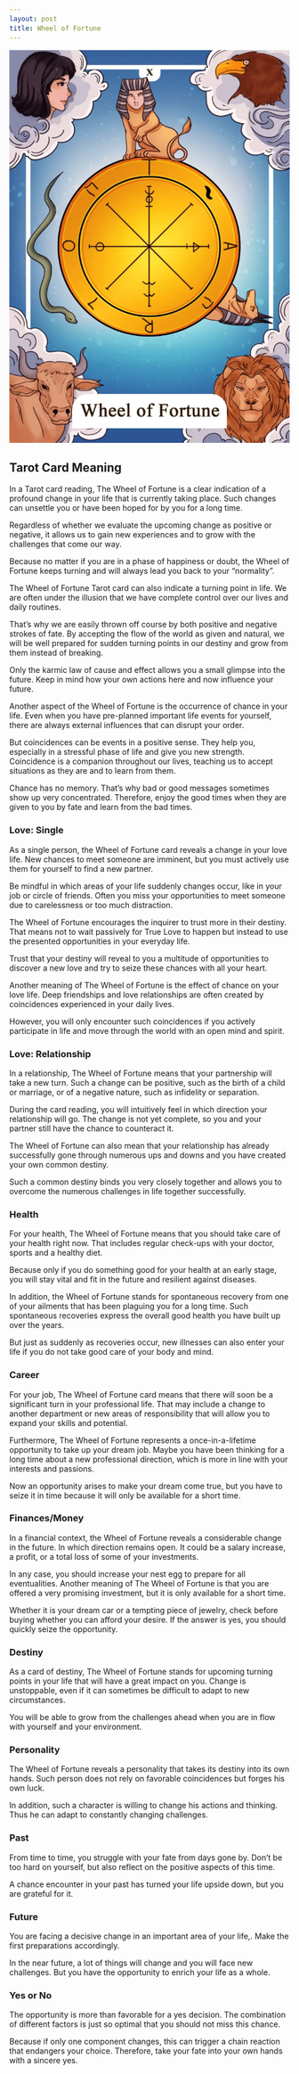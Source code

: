 ```yaml
---
layout: post
title: Wheel of Fortune
---
```


![](../images/10-Wheel-of-Fortune-Tarot-Card-Meaning-732x1024.webp)

## Tarot Card Meaning
In a Tarot card reading, The Wheel of Fortune is a clear indication of a profound change in your life that is currently taking place. Such changes can unsettle you or have been hoped for by you for a long time.

Regardless of whether we evaluate the upcoming change as positive or negative, it allows us to gain new experiences and to grow with the challenges that come our way.

Because no matter if you are in a phase of happiness or doubt, the Wheel of Fortune keeps turning and will always lead you back to your “normality”.

The Wheel of Fortune Tarot card can also indicate a turning point in life. We are often under the illusion that we have complete control over our lives and daily routines.

That’s why we are easily thrown off course by both positive and negative strokes of fate. By accepting the flow of the world as given and natural, we will be well prepared for sudden turning points in our destiny and grow from them instead of breaking.

Only the karmic law of cause and effect allows you a small glimpse into the future. Keep in mind how your own actions here and now influence your future.

Another aspect of the Wheel of Fortune is the occurrence of chance in your life. Even when you have pre-planned important life events for yourself, there are always external influences that can disrupt your order.

But coincidences can be events in a positive sense. They help you, especially in a stressful phase of life and give you new strength. Coincidence is a companion throughout our lives, teaching us to accept situations as they are and to learn from them.

Chance has no memory. That’s why bad or good messages sometimes show up very concentrated. Therefore, enjoy the good times when they are given to you by fate and learn from the bad times.


### Love: Single
As a single person, the Wheel of Fortune card reveals a change in your love life. New chances to meet someone are imminent, but you must actively use them for yourself to find a new partner.

Be mindful in which areas of your life suddenly changes occur, like in your job or circle of friends. Often you miss your opportunities to meet someone due to carelessness or too much distraction.

The Wheel of Fortune encourages the inquirer to trust more in their destiny. That means not to wait passively for True Love to happen but instead to use the presented opportunities in your everyday life.

Trust that your destiny will reveal to you a multitude of opportunities to discover a new love and try to seize these chances with all your heart.

Another meaning of The Wheel of Fortune is the effect of chance on your love life. Deep friendships and love relationships are often created by coincidences experienced in your daily lives.

However, you will only encounter such coincidences if you actively participate in life and move through the world with an open mind and spirit.

### Love: Relationship
In a relationship, The Wheel of Fortune means that your partnership will take a new turn. Such a change can be positive, such as the birth of a child or marriage, or of a negative nature, such as infidelity or separation.

During the card reading, you will intuitively feel in which direction your relationship will go. The change is not yet complete, so you and your partner still have the chance to counteract it.

The Wheel of Fortune can also mean that your relationship has already successfully gone through numerous ups and downs and you have created your own common destiny.

Such a common destiny binds you very closely together and allows you to overcome the numerous challenges in life together successfully.


### Health

For your health, The Wheel of Fortune means that you should take care of your health right now. That includes regular check-ups with your doctor, sports and a healthy diet.

Because only if you do something good for your health at an early stage, you will stay vital and fit in the future and resilient against diseases.

In addition, the Wheel of Fortune stands for spontaneous recovery from one of your ailments that has been plaguing you for a long time. Such spontaneous recoveries express the overall good health you have built up over the years.

But just as suddenly as recoveries occur, new illnesses can also enter your life if you do not take good care of your body and mind.


### Career

For your job, The Wheel of Fortune card means that there will soon be a significant turn in your professional life. That may include a change to another department or new areas of responsibility that will allow you to expand your skills and potential.

Furthermore, The Wheel of Fortune represents a once-in-a-lifetime opportunity to take up your dream job. Maybe you have been thinking for a long time about a new professional direction, which is more in line with your interests and passions.

Now an opportunity arises to make your dream come true, but you have to seize it in time because it will only be available for a short time.


### Finances/Money

In a financial context, the Wheel of Fortune reveals a considerable change in the future. In which direction remains open. It could be a salary increase, a profit, or a total loss of some of your investments.

In any case, you should increase your nest egg to prepare for all eventualities. Another meaning of The Wheel of Fortune is that you are offered a very promising investment, but it is only available for a short time.

Whether it is your dream car or a tempting piece of jewelry, check before buying whether you can afford your desire. If the answer is yes, you should quickly seize the opportunity.


### Destiny

As a card of destiny, The Wheel of Fortune stands for upcoming turning points in your life that will have a great impact on you. Change is unstoppable, even if it can sometimes be difficult to adapt to new circumstances.

You will be able to grow from the challenges ahead when you are in flow with yourself and your environment.


### Personality
The Wheel of Fortune reveals a personality that takes its destiny into its own hands. Such person does not rely on favorable coincidences but forges his own luck.

In addition, such a character is willing to change his actions and thinking. Thus he can adapt to constantly changing challenges.

### Past
From time to time, you struggle with your fate from days gone by. Don’t be too hard on yourself, but also reflect on the positive aspects of this time.

A chance encounter in your past has turned your life upside down, but you are grateful for it.

### Future
You are facing a decisive change in an important area of your life,. Make the first preparations accordingly.

In the near future, a lot of things will change and you will face new challenges. But you have the opportunity to enrich your life as a whole.

### Yes or No
The opportunity is more than favorable for a yes decision. The combination of different factors is just so optimal that you should not miss this chance.

Because if only one component changes, this can trigger a chain reaction that endangers your choice. Therefore, take your fate into your own hands with a sincere yes.